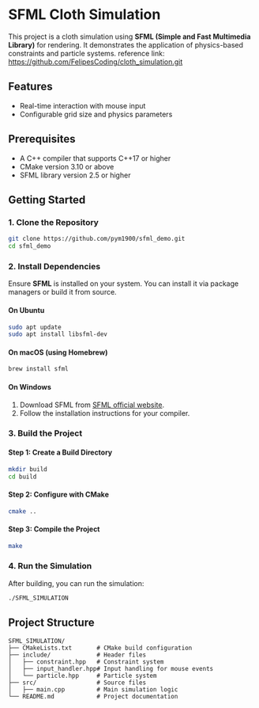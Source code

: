 # SFML Cloth Simulation

This project is a cloth simulation using **SFML (Simple and Fast Multimedia Library)** for rendering. It demonstrates the application of physics-based constraints and particle systems.
reference link: https://github.com/FelipesCoding/cloth_simulation.git

## Features

- Real-time interaction with mouse input
- Configurable grid size and physics parameters

## Prerequisites

- A C++ compiler that supports C++17 or higher
- CMake version 3.10 or above
- SFML library version 2.5 or higher

## Getting Started

### 1. Clone the Repository

```bash
git clone https://github.com/pym1900/sfml_demo.git
cd sfml_demo
```

### 2. Install Dependencies

Ensure **SFML** is installed on your system. You can install it via package managers or build it from source.

#### On Ubuntu

```bash
sudo apt update
sudo apt install libsfml-dev
```

#### On macOS (using Homebrew)

```bash
brew install sfml
```

#### On Windows

1. Download SFML from [SFML official website](https://www.sfml-dev.org/).
2. Follow the installation instructions for your compiler.

### 3. Build the Project

#### Step 1: Create a Build Directory

```bash
mkdir build
cd build
```

#### Step 2: Configure with CMake

```bash
cmake ..
```

#### Step 3: Compile the Project

```bash
make
```

### 4. Run the Simulation

After building, you can run the simulation:

```bash
./SFML_SIMULATION
```

## Project Structure

```
SFML_SIMULATION/
├── CMakeLists.txt       # CMake build configuration
├── include/             # Header files
│   ├── constraint.hpp   # Constraint system
│   ├── input_handler.hpp# Input handling for mouse events
│   └── particle.hpp     # Particle system
├── src/                 # Source files
│   ├── main.cpp         # Main simulation logic
└── README.md            # Project documentation
```


